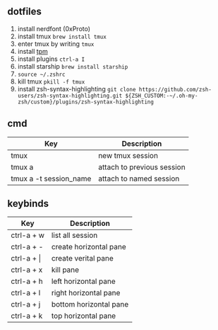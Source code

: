 ## dotfiles

1. install nerdfont (0xProto)
2. install tmux `brew install tmux`
3. enter tmux by writing `tmux`
4. install [tpm](https://github.com/tmux-plugins/tpm)
5. install plugins `ctrl-a I`
6. install starship `brew install starship`
7. `source ~/.zshrc`
8. kill tmux `pkill -f tmux`
9. install zsh-syntax-highlighting `git clone https://github.com/zsh-users/zsh-syntax-highlighting.git ${ZSH_CUSTOM:-~/.oh-my-zsh/custom}/plugins/zsh-syntax-highlighting`

## cmd
| Key                      | Description                    |
|--------------------------|--------------------------------|
| tmux                     | new tmux session               |
| tmux a                   | attach to previous session     |
| tmux a -t session_name   | attach to named session        |


## keybinds

| Key                      | Description                    |
|--------------------------|--------------------------------|
| ctrl-a + w               | list all session               |
| ctrl-a + -               | create horizontal pane         |
| ctrl-a + \|              | create verital pane            |
| ctrl-a + x               | kill pane                      |
| ctrl-a + h               | left horizontal pane           |
| ctrl-a + l               | right horizontal pane          |
| ctrl-a + j               | bottom horizontal pane         |
| ctrl-a + k               | top horizontal pane            |
